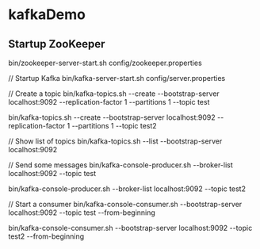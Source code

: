 # kafkaDemo

## Startup ZooKeeper
bin/zookeeper-server-start.sh config/zookeeper.properties

// Startup Kafka
bin/kafka-server-start.sh config/server.properties


// Create a topic
bin/kafka-topics.sh --create --bootstrap-server localhost:9092 --replication-factor 1 --partitions 1 --topic test

bin/kafka-topics.sh --create --bootstrap-server localhost:9092 --replication-factor 1 --partitions 1 --topic test2


// Show list of topics
bin/kafka-topics.sh --list --bootstrap-server localhost:9092


// Send some messages
bin/kafka-console-producer.sh --broker-list localhost:9092 --topic test

bin/kafka-console-producer.sh --broker-list localhost:9092 --topic test2


// Start a consumer
bin/kafka-console-consumer.sh --bootstrap-server localhost:9092 --topic test --from-beginning

bin/kafka-console-consumer.sh --bootstrap-server localhost:9092 --topic test2 --from-beginning

